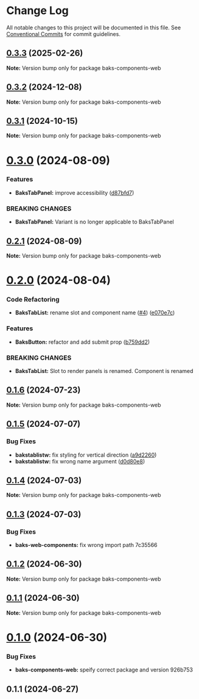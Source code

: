 # Change Log

All notable changes to this project will be documented in this file.
See [Conventional Commits](https://conventionalcommits.org) for commit guidelines.

## [0.3.3](https://github.com/Tjaitil/baks-components/compare/baks-components-web@0.3.1...baks-components-web@0.3.3) (2025-02-26)

**Note:** Version bump only for package baks-components-web





## [0.3.2](https://github.com/Tjaitil/baks-components/compare/baks-components-web@0.3.1...baks-components-web@0.3.2) (2024-12-08)

**Note:** Version bump only for package baks-components-web





## [0.3.1](https://github.com/Tjaitil/baks-components/compare/baks-components-web@0.3.0...baks-components-web@0.3.1) (2024-10-15)

**Note:** Version bump only for package baks-components-web





# [0.3.0](https://github.com/Tjaitil/baks-components/compare/baks-components-web@0.2.1...baks-components-web@0.3.0) (2024-08-09)


### Features

* **BaksTabPanel:** improve accessibility ([d87bfd7](https://github.com/Tjaitil/baks-components/commit/d87bfd78b70cb0de994045dc4c219667c61a50c3))


### BREAKING CHANGES

* **BaksTabPanel:** Variant is no longer applicable to BaksTabPanel





## [0.2.1](https://github.com/Tjaitil/baks-components/compare/baks-components-web@0.2.0...baks-components-web@0.2.1) (2024-08-09)

**Note:** Version bump only for package baks-components-web





# [0.2.0](https://github.com/Tjaitil/baks-components/compare/baks-components-web@0.1.6...baks-components-web@0.2.0) (2024-08-04)


### Code Refactoring

* **BaksTabList:** rename slot and component name ([#4](https://github.com/Tjaitil/baks-components/issues/4)) ([e070e7c](https://github.com/Tjaitil/baks-components/commit/e070e7cbeaba5a5f2358d170bc9c621cf7ed9349))


### Features

* **BaksButton:** refactor and add submit prop ([b759dd2](https://github.com/Tjaitil/baks-components/commit/b759dd24fe73693d229144bc84d719543b3deffc))


### BREAKING CHANGES

* **BaksTabList:** Slot to render panels is renamed. Component is renamed





## [0.1.6](https://github.com/Tjaitil/baks-components/compare/baks-components-web@0.1.5...baks-components-web@0.1.6) (2024-07-23)

**Note:** Version bump only for package baks-components-web





## [0.1.5](https://github.com/Tjaitil/baks-components/compare/baks-components-web@0.1.4...baks-components-web@0.1.5) (2024-07-07)


### Bug Fixes

* **bakstablistw:** fix styling for vertical direction ([a9d2260](https://github.com/Tjaitil/baks-components/commit/a9d226051f9ea5783a2f642a383992b0aa17517e))
* **bakstablistw:** fix wrong name argument ([d0d80e8](https://github.com/Tjaitil/baks-components/commit/d0d80e8691ed51493cb95c549abb0db675d97c19))





## [0.1.4](https://github.com/Tjaitil/baks-components/compare/baks-components-web@0.1.3...baks-components-web@0.1.4) (2024-07-03)

**Note:** Version bump only for package baks-components-web





## [0.1.3](/compare/baks-components-web@0.1.2...baks-components-web@0.1.3) (2024-07-03)


### Bug Fixes

* **baks-web-components:** fix wrong import path 7c35566





## [0.1.2](/compare/baks-components-web@0.1.1...baks-components-web@0.1.2) (2024-06-30)

**Note:** Version bump only for package baks-components-web





## [0.1.1](/compare/baks-components-web@0.1.0...baks-components-web@0.1.1) (2024-06-30)

**Note:** Version bump only for package baks-components-web





# [0.1.0](/compare/baks-components-web@0.1.0...baks-components-web@0.1.0) (2024-06-30)


### Bug Fixes

* **baks-components-web:** speify correct package and version 926b753



## 0.1.1 (2024-06-27)
